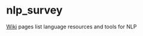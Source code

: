 # nlp_survey

[Wiki](https://github.com/hs0041/nlp_survey/wiki) pages list language resources and tools for NLP

